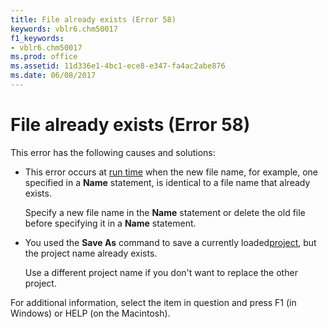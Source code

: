 ```yaml
---
title: File already exists (Error 58)
keywords: vblr6.chm50017
f1_keywords:
- vblr6.chm50017
ms.prod: office
ms.assetid: 11d336e1-4bc1-ece8-e347-fa4ac2abe876
ms.date: 06/08/2017
---
```



# File already exists (Error 58)

This error has the following causes and solutions:



- This error occurs at [run time](vbe-glossary.md) when the new file name, for example, one specified in a **Name** statement, is identical to a file name that already exists.
    
    Specify a new file name in the  **Name** statement or delete the old file before specifying it in a **Name** statement.
    
- You used the  **Save As** command to save a currently loaded[project](vbe-glossary.md), but the project name already exists.
    
    Use a different project name if you don't want to replace the other project.
    

For additional information, select the item in question and press F1 (in Windows) or HELP (on the Macintosh).

